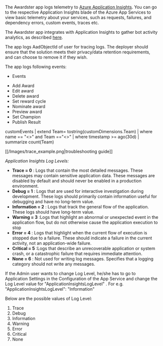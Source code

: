 The Awardster app logs telemetry to [Azure Application Insights](https://azure.microsoft.com/en-us/services/monitor/). You can go to the respective Application Insights blade of the Azure App Services to view basic telemetry about your services, such as requests, failures, and dependency errors, custom events, traces etc.

The Awardster app integrates with Application Insights to gather bot activity analytics, as described [here](https://blog.botframework.com/2019/03/21/bot-analytics-behind-the-scenes/).

The app logs AadObjectId of user for tracing logs. The deployer should ensure that the solution meets their privacy/data retention requirements, and can choose to remove it if they wish.

The app logs following events:

* Events
- Add Award
- Edit award
- Delete award
- Set reward cycle
- Nominate award
- Preview award
- Set Champion
- Publish Result

customEvents
| extend Team= tostring(customDimensions.Team)
| where name == "<<Event name>>" and Team =="<<Team Id>>"
| where timestamp >= ago(30d)
| summarize count(Team)

[[/Images/trace_example.png|troubleshooting guide]]

*Application Insights Log Levels:*
- **Trace = 0** : Logs that contain the most detailed messages. These messages may contain sensitive application data. These messages are disabled by default and should never be enabled in a production environment.
- **Debug = 1** : Logs that are used for interactive investigation during development. These logs should primarily contain information useful for debugging and have no long-term value.
- **Information = 2** : Logs that track the general flow of the application. These logs should have long-term value.
- **Warning = 3** :Logs that highlight an abnormal or unexpected event in the application flow, but do not otherwise cause the application execution to stop
- **Error = 4** : Logs that highlight when the current flow of execution is stopped due to a failure. These should indicate a failure in the current activity, not an application-wide failure.
- **Critical = 5** :Logs that describe an unrecoverable application or system crash, or a catastrophic failure that requires immediate attention.
- **None = 6** : Not used for writing log messages. Specifies that a logging category should not write any messages.

If the Admin user wants to change Log Level, he/she has to go to Application Settings in the Configuration of the App Service and change the Log Level value for "ApplicationInsightsLogLevel" .
For e.g. 
"ApplicationInsightsLogLevel": "Information"

Below are the possible values of Log Level:  
1. Trace
2. Debug
3. Information
4. Warning
5. Error
6. Critical
7. None